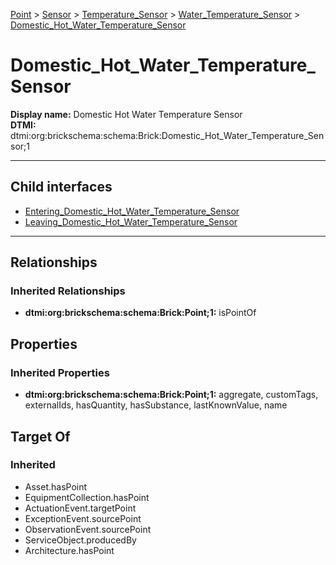 [Point](../../../../Point.md) > [Sensor](../../../Sensor.md) > [Temperature_Sensor](../../Temperature_Sensor.md) > [Water_Temperature_Sensor](../Water_Temperature_Sensor.md) > [Domestic_Hot_Water_Temperature_Sensor](#)
# Domestic_Hot_Water_Temperature_Sensor

**Display name:** Domestic Hot Water Temperature Sensor<br />
**DTMI:** dtmi:org:brickschema:schema:Brick:Domestic_Hot_Water_Temperature_Sensor;1

---


## Child interfaces
* [Entering_Domestic_Hot_Water_Temperature_Sensor](../Entering_Hot_Water_Temperature_Sensor/Entering_Domestic_Hot_Water_Temperature_Sensor.md)
* [Leaving_Domestic_Hot_Water_Temperature_Sensor](../Leaving_Hot_Water_Temperature_Sensor/Leaving_Domestic_Hot_Water_Temperature_Sensor.md)

---
## Relationships
### Inherited Relationships
* **dtmi:org:brickschema:schema:Brick:Point;1:** isPointOf
## Properties
### Inherited Properties
* **dtmi:org:brickschema:schema:Brick:Point;1:** aggregate, customTags, externalIds, hasQuantity, hasSubstance, lastKnownValue, name
## Target Of
### Inherited
* Asset.hasPoint
* EquipmentCollection.hasPoint
* ActuationEvent.targetPoint
* ExceptionEvent.sourcePoint
* ObservationEvent.sourcePoint
* ServiceObject.producedBy
* Architecture.hasPoint
